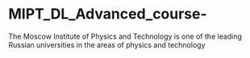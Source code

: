 # MIPT_DL_Advanced_course-
The Moscow Institute of Physics and Technology is one of the leading Russian universities in the areas of physics and technology

